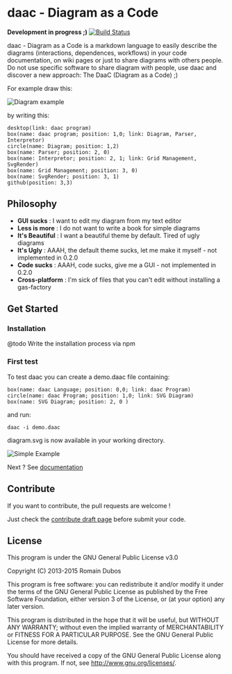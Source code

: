 daac - Diagram as a Code
=======================

**Development in progress ;)** [![Build Status](https://travis-ci.org/rdroro/daac.svg)](https://travis-ci.org/rdroro/daac)

daac - Diagram as a Code is a markdown language to easily describe the diagrams (interactions, dependences, workflows) in your code documentation, on wiki pages or just to share diagrams with others people. Do not use specific software to share diagram with people, use daac and discover a new approach: The DaaC (Diagram as a Code) ;)

For example draw this:

![Diagram example](http://i.imgur.com/B5VlgIF.png)

by writing this:

    desktop(link: daac program)
    box(name: daac program; position: 1,0; link: Diagram, Parser, Interpretor)
    circle(name: Diagram; position: 1,2)
    box(name: Parser; position: 2, 0)
    box(name: Interpretor; position: 2, 1; link: Grid Management, SvgRender)
    box(name: Grid Management; position: 3, 0)
    box(name: SvgRender; position: 3, 1)
    github(position: 3,3)

## Philosophy

+ **GUI sucks** : I want to edit my diagram from my text editor
+ **Less is more** : I do not want to write a book for simple diagrams
+ **It's Beautiful** : I want a beautiful theme by default. Tired of ugly diagrams
+ **It's Ugly** : AAAH, the default theme sucks, let me make it myself - not implemented in 0.2.0
+ **Code sucks** : AAAH, code sucks, give me a GUI - not implemented in 0.2.0
+ **Cross-platform** : I'm sick of files that you can't edit without installing a gas-factory

## Get Started

### Installation

@todo Write the installation process via npm

### First test

To test daac you can create a demo.daac file containing:

    box(name: daac Language; position: 0,0; link: daac Program)
    circle(name: daac Program; position: 1,0; link: SVG Diagram)
    box(name: SVG Diagram; position: 2, 0 )

and run:

    daac -i demo.daac

diagram.svg is now available in your working directory.

![Simple Example](http://i.imgur.com/fRAhi9c.png)

Next ? See [documentation](doc/0.2.0/)

## Contribute

If you want to contribute, the pull requests are welcome !

Just check the [contribute draft page](doc/0.2.0/contribute.md) before submit your code.


## License

This program is under the GNU General Public License v3.0

Copyright (C) 2013-2015 Romain Dubos

This program is free software: you can redistribute it and/or modify
it under the terms of the GNU General Public License as published by
the Free Software Foundation, either version 3 of the License, or
(at your option) any later version.

This program is distributed in the hope that it will be useful,
but WITHOUT ANY WARRANTY; without even the implied warranty of
MERCHANTABILITY or FITNESS FOR A PARTICULAR PURPOSE.  See the
GNU General Public License for more details.

You should have received a copy of the GNU General Public License
along with this program.  If not, see <http://www.gnu.org/licenses/>.
